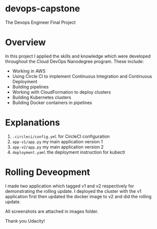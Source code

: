 # devops-capstone
The Devops Engineer Final Project

# Overview
In this project I applied the skills and knowledge which were developed throughout the Cloud DevOps Nanodegree program. These include:
- Working in AWS
- Using Circle CI to implement Continuous Integration and Continuous Deployment
- Building pipelines
- Working with CloudFormation to deploy clusters
- Building Kubernetes clusters
- Building Docker containers in pipelines

# Explanations
1. `.circleci/config.yml` for CircleCI configuration
2. `app-v1/app.py` my main application version 1
3. `app-v2/app.py` my main application version 2
4. `deployment.yaml` the deployment instruction for kubectl

# Rolling Deveopment
I made two application which tagged v1 and v2 respectively for demonstrating the rolling update.
I deployed the cluster with the v1 application first then updated the docker image to v2 and did the rolling update.

All screenshots are attached in images folder.

Thank you Udacity!
